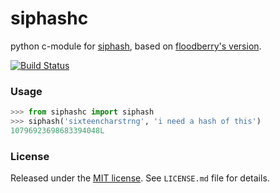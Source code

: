 siphashc
========

python c-module for [siphash][1], based on [floodberry's version][2].

[![Build Status](https://travis-ci.org/cactus/siphashc.png?branch=master)](https://travis-ci.org/cactus/siphashc)

### Usage

~~~ python
>>> from siphashc import siphash
>>> siphash('sixteencharstrng', 'i need a hash of this')
10796923698683394048L
~~~

### License

Released under the [MIT
license](http://www.opensource.org/licenses/mit-license.php). See `LICENSE.md`
file for details.

[1]: https://131002.net/siphash/
[2]: https://github.com/floodyberry/siphash
